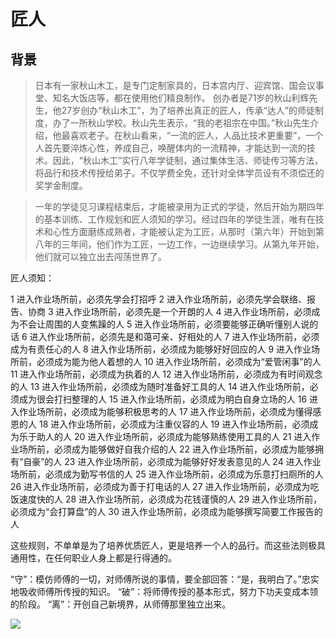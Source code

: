# 匠人

## 背景

>日本有一家秋山木工，是专门定制家具的，日本宫内厅、迎宾馆、国会议事堂、知名大饭店等，都在使用他们精良制作。
创办者是71岁的秋山利辉先生，他27岁创办“秋山木工”，为了培养出真正的匠人，传承“达人”的师徒制度，办了一所秋山学校。秋山先生表示，“我的老祖宗在中国。”秋山先生介绍，他最喜欢老子。在秋山看来，“一流的匠人，人品比技术更重要”，一个人首先要淬炼心性，养成自己，唤醒体内的一流精神，才能达到一流的技术。因此，“秋山木工”实行八年学徒制，通过集体生活、师徒传习等方法，将品行和技术传授给弟子。不仅学费全免，还针对全体学员设有不须偿还的奖学金制度。
	
>一年的学徒见习课程结束后，才能被录用为正式的学徒，然后开始为期四年的基本训练、工作规划和匠人须知的学习。经过四年的学徒生涯，唯有在技术和心性方面磨练成熟者，才能被认定为工匠，从那时（第六年）开始到第八年的三年间，他们作为工匠，一边工作，一边继续学习。从第九年开始，他们就可以独立出去闯荡世界了。


匠人须知：

1    进入作业场所前，必须先学会打招呼
2    进入作业场所前，必须先学会联络、报告、协商 
3    进入作业场所前，必须先是一个开朗的人 
4    进入作业场所前，必须成为不会让周围的人变焦躁的人 
5    进入作业场所前，必须要能够正确听懂别人说的话 
6    进入作业场所前，必须先是和蔼可亲、好相处的人 
7    进入作业场所前，必须成为有责任心的人 
8    进入作业场所前，必须成为能够好好回应的人
9    进入作业场所前，必须成为能为他人着想的人 
10  进入作业场所前，必须成为“爱管闲事”的人 
11  进入作业场所前，必须成为执着的人 
12  进入作业场所前，必须成为有时间观念的人 
13  进入作业场所前，必须成为随时准备好工具的人 
14  进入作业场所前，必须成为很会打扫整理的人 
15  进入作业场所前，必须成为明白自身立场的人
16  进入作业场所前，必须成为能够积极思考的人
17  进入作业场所前，必须成为懂得感恩的人
18  进入作业场所前，必须成为注重仪容的人
19  进入作业场所前，必须成为乐于助人的人
20  进入作业场所前，必须成为能够熟练使用工具的人 
21  进入作业场所前，必须成为能够做好自我介绍的人 
22  进入作业场所前，必须成为能够拥有“自豪”的人 
23  进入作业场所前，必须成为能够好好发表意见的人 
24  进入作业场所前，必须成为勤写书信的人 
25  进入作业场所前，必须成为乐意打扫厕所的人 
26  进入作业场所前，必须成为善于打电话的人 
27  进入作业场所前，必须成为吃饭速度快的人 
28  进入作业场所前，必须成为花钱谨慎的人 
29  进入作业场所前，必须成为“会打算盘”的人 
30  进入作业场所前，必须成为能够撰写简要工作报告的人

这些规则，不单单是为了培养优质匠人，更是培养一个人的品行。而这些法则极具通用性，在任何职业人身上都是行得通的。

“守”：模仿师傅的一切，对师傅所说的事情，要全部回答：“是，我明白了。”忠实地吸收师傅所传授的知识。
“破”：将师傅传授的基本形式，努力下功夫变成本领的阶段。
“离”：开创自己新境界，从师傅那里独立出来。


![](http://img3.doubanio.com/lpic/s28343659.jpg)

